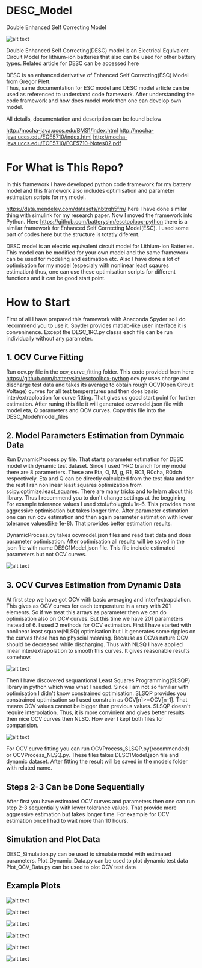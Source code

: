 # DESC_Model
 Double Enhanced Self Correcting Model


![alt text](https://github.com/ErhanYILMAZ/DESC_Model/blob/main/DESC_docs/DESC_Model.png)


Double Enhanced Self Correcting(DESC) model is an Electrical Equivalent Circuit Model 
for lithium-ion batteries that also can be used for other battery types. 
Related article for DESC can be accessed here <DESC paper link will be here hopefully later>

DESC is an enhanced  derivative of Enhanced Self Correcting(ESC) Model from Gregor Plett.  
Thus, same documentation for ESC model and DESC model article can be used as referenced to understand 
code framework. After understanding the code framework and how does model work then one can develop own model.

All details, documentation and description can be found below 

http://mocha-java.uccs.edu/BMS1/index.html
http://mocha-java.uccs.edu/ECE5710/index.html
http://mocha-java.uccs.edu/ECE5710/ECE5710-Notes02.pdf

# For What is This Repo?
In this framework I have developed python code framework for my battery model and this framework also includes optimisation and parameter estimation scripts for my model.

https://data.mendeley.com/datasets/nbtrgh5frn/ here I have done similar thing with simulink for my research paper. Now I moved the framework into Python.
Here https://github.com/batterysim/esctoolbox-python there is a similar framework for Enhanced Self Correcting Model(ESC). I used some part of codes here but the structure is totatly diferent.

DESC model is an electric equivalent circuit model for Lithium-Ion Batteries. This model can be modified for your own model and the same framework can be used for modeling and estimation etc. Also I have done a lot of optimisation for my model (especialy with nonlinear least sqaures estimation) thus, one can use these optimisation scripts for different functions and it can be good start point.

# How to Start

First of all I have prepared this framework with Anaconda Spyder so I do recommend you to use it. Spyder provides matlab-like user interface it is conveninence. Except the DESC_1RC.py classs each file can be run individually without any parameter.

 ## 1. OCV Curve Fitting
Run ocv.py file in the ocv_curve_fitting folder. This code provided from here https://github.com/batterysim/esctoolbox-python
ocv.py uses charge and discharge test data and takes its average to obtain rough OCV(Open Circuit Voltage) curves for all test temperatures and then does basic inter/extraploation for curve fitting. That gives us good start point for further estimation. After runing this file it will generated ocvmodel.json file with model eta, Q parameters and OCV curves. Copy this file into the DESC_Model\model_files

## 2. Model Parameters Estimation from Dynmaic Data
Run DynamicProcess.py file. That starts parameter estimation for DESC model with dynamic test dataset. Since I used 1-RC branch for my model there are 8 paramerters. These are Eta, Q, M, g, R1, RC1, R0cha, R0dch respectively. Eta and Q can be directly calculated from the test data and for the rest I ran nonlinear least squares optimization from scipy.optimize.least_squares. There are many tricks and to lelarn about this library. Thus I recommend you to don't change settings at the beggining. For example tolerance values I used xtol=ftol=gtol=1e-6. This provides more aggressive optimisation but takes longer time. After parameter estimation one can run ocv estimation and then again parameter estimation with lower tolerance values(like 1e-8). That provides better estimation results.
 
DynamicProcess.py takes ocvmodel.json files and read test data and does parameter optimisation. After optimisation all results will be saved in the json file with name DESC1Model.json file. This file include estimated parameters but not OCV curves. 

![alt text](https://github.com/ErhanYILMAZ/DESC_Model/blob/main/figures/param_est/estimated_parameters.png)
 
## 3. OCV Curves Estimation from Dynamic Data
At first step we have got OCV with basic averaging and inter/extrapolation. This gives as OCV curves for each temperature in a array with 201 elements.
So if we treat this arrays as parameter then we can do optimisation also on OCV curves. But this time we have 201 parameters instead of 6.
I used 2 methods for OCV estimation. First I have started with nonlinear least square(NLSQ) optimisation but I it generates some ripples on the curves these has no physcial meaning. Because as OCVs nature OCV should be decreased while discharging. Thus with NLSQ I have applied linear inter/extrapolation to smooth this curves. It gives reasonable results somehow.

![alt text](https://github.com/ErhanYILMAZ/DESC_Model/blob/main/figures/OCV_NLSQP_est/estimated_OCV_with_NLSQ_at_temp_25.png)

Then I have discovered sequantional Least Squares Programming(SLSQP) library in python which was what I needed. Since I am not so familiar with optimisation I didn't know constrained optimisation. SLSQP provides you constrained optimisation so I used constrain as OCV[n]>=OCV[n-1]. That means OCV values cannot be bigger than previous values. SLSQP doesn't require interpolation. Thus, it is more convinient and gives better results then nice OCV curves then NLSQ. How ever I kept both files for comparision.


![alt text](https://github.com/ErhanYILMAZ/DESC_Model/blob/main/figures/OCV_SLSQP_est/estimated_OCV_with_SLSQP_at_temp_25.png)

 
For OCV curve fitting you can run OCVProcess_SLSQP.py(recommended) or OCVProcess_NLSQ.py. These files takes DESC1Model.json file and dynamic dataset. After fitting the result will be saved in the models folder with related name.
 
## Steps 2-3 Can be Done Sequentially
After first you have estimated OCV curves and parameters then one can run step 2-3 sequentially with lower tolerance values. That provide more aggressive estimation but takes longer time. For example for OCV estimation once I had to wait more than 10 hours.


## Simulation and Plot Data
DESC_Simulation.py can be used to simulate model with estimated parameters.
Plot_Dynamic_Data.py can be used to plot dynamic test data
Plot_OCV_Data.py can be used to plot OCV test data

## Example Plots


![alt text](https://github.com/ErhanYILMAZ/DESC_Model/blob/main/figures/simulations/Simulation_T_-5.png)

![alt text](https://github.com/ErhanYILMAZ/DESC_Model/blob/main/figures/simulations/Simulation_T_05.png)

![alt text](https://github.com/ErhanYILMAZ/DESC_Model/blob/main/figures/simulations/Simulation_T_15.png)

![alt text](https://github.com/ErhanYILMAZ/DESC_Model/blob/main/figures/simulations/Simulation_T_25.png)

![alt text](https://github.com/ErhanYILMAZ/DESC_Model/blob/main/figures/simulations/Simulation_T_35.png)

![alt text](https://github.com/ErhanYILMAZ/DESC_Model/blob/main/figures/simulations/Simulation_T_45.png)
